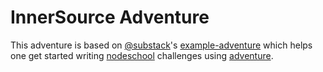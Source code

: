 # InnerSource Adventure

This adventure is based on [@substack](https://github.com/substack)'s [example-adventure](https://github.com/substack/example-adventure) which helps one get started writing [nodeschool](http://nodeschool.io) challenges using [adventure](https://npmjs.org/package/adventure).


